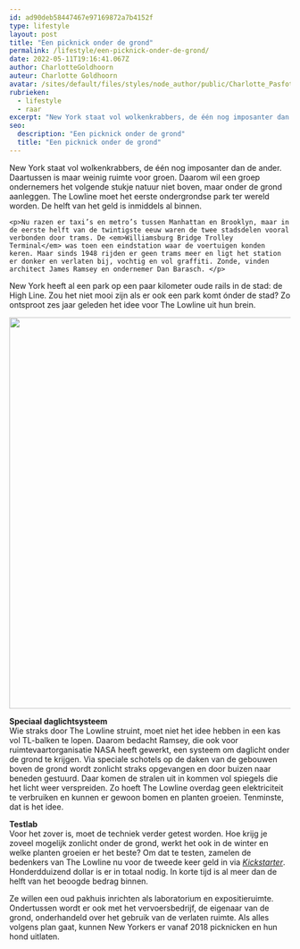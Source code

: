 ```yaml
---
id: ad90deb58447467e97169872a7b4152f
type: lifestyle
layout: post
title: "Een picknick onder de grond"
permalink: /lifestyle/een-picknick-onder-de-grond/
date: 2022-05-11T19:16:41.067Z
author: CharlotteGoldhoorn
auteur: Charlotte Goldhoorn
avatar: /sites/default/files/styles/node_author/public/Charlotte_PasfotoDSC01555%20EXTRA.jpg?itok=Uh1_j08g
rubrieken:
  - lifestyle
  - raar
excerpt: "New York staat vol wolkenkrabbers, de één nog imposanter dan de ander. Daartussen is maar weinig ruimte voor groen. Daarom wil een groep ondernemers het volgende stukje natuur niet boven, maar onder de grond aanleggen. The Lowline moet het eerste ondergrondse park ter wereld worden. De helft van het geld is inmiddels al binnen.  "
seo:
  description: "Een picknick onder de grond"
  title: "Een picknick onder de grond"
---
```

New York staat vol wolkenkrabbers, de één nog imposanter dan de ander. Daartussen is maar weinig ruimte voor groen. Daarom wil een groep ondernemers het volgende stukje natuur niet boven, maar onder de grond aanleggen. The Lowline moet het eerste ondergrondse park ter wereld worden. De helft van het geld is inmiddels al binnen.  

    <p>Nu razen er taxi’s en metro’s tussen Manhattan en Brooklyn, maar in de eerste helft van de twintigste eeuw waren de twee stadsdelen vooral verbonden door trams. De <em>Williamsburg Bridge Trolley Terminal</em> was toen een eindstation waar de voertuigen konden keren. Maar sinds 1948 rijden er geen trams meer en ligt het station er donker en verlaten bij, vochtig en vol graffiti. Zonde, vinden architect James Ramsey en ondernemer Dan Barasch. </p>
<p>New York heeft al een park op een paar kilometer oude rails in de stad: de High Line. Zou het niet mooi zijn als er ook een park komt ónder de stad? Zo ontsproot zes jaar geleden het idee voor The Lowline uit hun brein.</p>
<p><div class="media media-element-container media-default"><div id="file-6497" class="file file-image file-image-jpeg">

        
  
  <div class="content">
    <img title="Beeld: Lowline" height="700" width="1400" class="media-element file-default" src="/sites/default/files/5_7.jpg" alt="">  </div>

  
</div>
</div>
<p><strong>Speciaal daglichtsysteem</strong><br>Wie straks door The Lowline struint, moet niet het idee hebben in een kas vol TL-balken te lopen. Daarom bedacht Ramsey, die ook voor ruimtevaartorganisatie NASA heeft gewerkt, een systeem om daglicht onder de grond te krijgen. Via speciale schotels op de daken van de gebouwen boven de grond wordt zonlicht straks opgevangen en door buizen naar beneden gestuurd. Daar komen de stralen uit in kommen vol spiegels die het licht weer verspreiden. Zo hoeft The Lowline overdag geen elektriciteit te verbruiken en kunnen er gewoon bomen en planten groeien. Tenminste, dat is het idee.</p>
<p><strong>Testlab</strong><br>Voor het zover is, moet de techniek verder getest worden. Hoe krijg je zoveel mogelijk zonlicht onder de grond, werkt het ook in de winter en welke planten groeien er het beste? Om dat te testen, zamelen de bedenkers van The Lowline nu voor de tweede keer geld in via <a href="https://www.kickstarter.com/projects/855802805/lowline-an-underground-park-on-nycs-lower-east-sid"><em>Kickstarter</em></a>. Honderdduizend dollar is er in totaal nodig. In korte tijd is al meer dan de helft van het beoogde bedrag binnen. </p>
<p>Ze willen een oud pakhuis inrichten als laboratorium en expositieruimte. Ondertussen wordt er ook met het vervoersbedrijf, de eigenaar van de grond, onderhandeld over het gebruik van de verlaten ruimte. Als alles volgens plan gaat, kunnen New Yorkers er vanaf 2018 picknicken en hun hond uitlaten. </p>  
